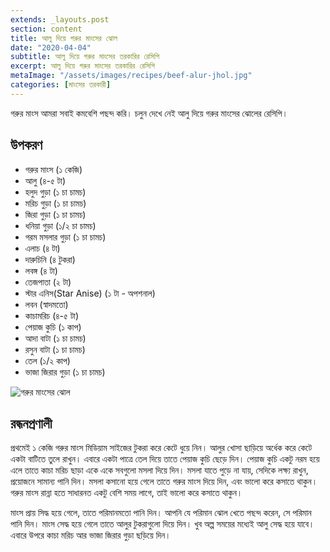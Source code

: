 ```yaml
---
extends: _layouts.post
section: content
title: আলু দিয়ে গরুর মাংসের ঝোল
date: "2020-04-04"
subtitle: আলু দিয়ে গরুর মাংসের তরকারির রেসিপি
excerpt: আলু দিয়ে গরুর মাংসের তরকারির রেসিপি
metaImage: "/assets/images/recipes/beef-alur-jhol.jpg"
categories: [মাংসের তরকারী]
---
```


গরুর মাংস আমরা সবাই কমবেশি পছন্দ করি। চলুন দেখে নেই আলু দিয়ে গরুর মাংসের ঝোলের রেসিপি।

## উপকরণ

- গরুর মাংস (১ কেজি)
- আলু (৪-৫ টা)
- হলুদ গুড়া (১ চা চামচ)
- মরিচ গুড়া (১ চা চামচ)
- জিরা গুড়া (১ চা চামচ)
- ধনিয়া গুড়া (১/২ চা চামচ)
- গরম মসলার গুড়া (১ চা চামচ)
- এলাচ (৪ টা)
- দারুচিনি (৪ টুকরা)
- লবঙ্গ (৪ টা)
- তেজপাতা (২ টা)
- স্টার এনিস(Star Anise) (১ টা - অপশনাল)
- লবন (স্বাদমতো)
- কাচামরিচ (৪-৫ টা)
- পেয়াজ কুচি (১ কাপ)
- আদা বাটা (১ চা চামচ)
- রসুন বাটা (১ চা চামচ)
- তেল (১/২ কাপ)
- ভাজা জিরার গুড়া (১ চা চামচ)

![গরুর মাংসের ঝোল](/assets/images/recipes/beef-alur-jhol.jpg)

## রন্ধনপ্রণালী

প্রথমেই ১ কেজি গরুর মাংস মিডিয়াম সাইজের টুকরা করে কেটে ধুয়ে নিন। আলুর খোসা ছাড়িয়ে অর্ধেক করে কেটে
একটা বাটিতে তুলে রাখুন। এবারে একটা পাত্রে তেল দিয়ে তাতে পেয়াজ কুচি ছেড়ে দিন। পেয়াজ কুচি একটু নরম হয়ে
এলে তাতে কাচা মরিচ ছাড়া একে একে সবগুলো মসলা দিয়ে দিন। মসলা যাতে পুড়ে না যায়, সেদিকে লক্ষ্য রাখুন,
প্রয়োজনে সামান্য পানি দিন। মসলা কসানো হয়ে গেলে তাতে গরুর মাংস দিয়ে দিন, এবং ভালো করে কসাতে থাকুন।
গরুর মাংস রান্না হতে সাধারনত একটু বেশি সময় লাগে, তাই ভালো করে কসাতে থাকুন।

মাংস প্রায় সিদ্ধ হয়ে গেলে, তাতে পরিমানমতো পানি দিন। আপনি যে পরিমান ঝোল খেতে পছন্দ করেন, সে পরিমান
পানি দিন। মাংস সেদ্ধ হয়ে গেলে তাতে আলুর টুকরাগুলো দিয়ে দিন। খুব অল্প সময়ের মধ্যেই আলু সেদ্ধ হয়ে যাবে।
এবারে উপরে কাচা মরিচ আর ভাজা জিরার গুড়া ছড়িয়ে দিন।
